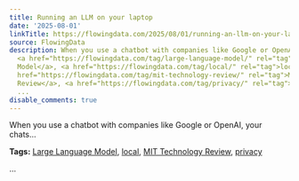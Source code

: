 ```yaml
---
title: Running an LLM on your laptop
date: '2025-08-01'
linkTitle: https://flowingdata.com/2025/08/01/running-an-llm-on-your-laptop/
source: FlowingData
description: When you use a chatbot with companies like Google or OpenAI, your chats&#8230;<p><strong>Tags:</strong>
  <a href="https://flowingdata.com/tag/large-language-model/" rel="tag">Large Language
  Model</a>, <a href="https://flowingdata.com/tag/local/" rel="tag">local</a>, <a
  href="https://flowingdata.com/tag/mit-technology-review/" rel="tag">MIT Technology
  Review</a>, <a href="https://flowingdata.com/tag/privacy/" rel="tag">privacy</a></p>
  ...
disable_comments: true
---
```

When you use a chatbot with companies like Google or OpenAI, your chats&#8230;<p><strong>Tags:</strong> <a href="https://flowingdata.com/tag/large-language-model/" rel="tag">Large Language Model</a>, <a href="https://flowingdata.com/tag/local/" rel="tag">local</a>, <a href="https://flowingdata.com/tag/mit-technology-review/" rel="tag">MIT Technology Review</a>, <a href="https://flowingdata.com/tag/privacy/" rel="tag">privacy</a></p> ...